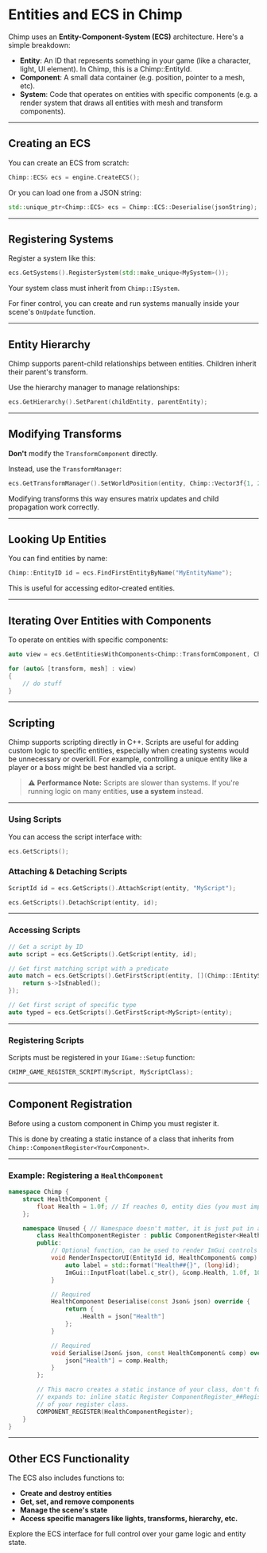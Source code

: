 # Entities and ECS in Chimp

Chimp uses an **Entity-Component-System (ECS)** architecture. Here's a simple breakdown:

- **Entity**: An ID that represents something in your game (like a character, light, UI element). In Chimp, this is a Chimp::EntityId.
- **Component**: A small data container (e.g. position, pointer to a mesh, etc).
- **System**: Code that operates on entities with specific components (e.g. a render system that draws all entities with mesh and transform components).

---

## Creating an ECS

You can create an ECS from scratch:

```cpp
Chimp::ECS& ecs = engine.CreateECS();
```

Or you can load one from a JSON string:

```cpp
std::unique_ptr<Chimp::ECS> ecs = Chimp::ECS::Deserialise(jsonString);
```

---

## Registering Systems

Register a system like this:

```cpp
ecs.GetSystems().RegisterSystem(std::make_unique<MySystem>());
```

Your system class must inherit from `Chimp::ISystem`.

For finer control, you can create and run systems manually inside your scene's `OnUpdate` function.

---

## Entity Hierarchy

Chimp supports parent-child relationships between entities. Children inherit their parent's transform.

Use the hierarchy manager to manage relationships:

```cpp
ecs.GetHierarchy().SetParent(childEntity, parentEntity);
```

---

## Modifying Transforms

**Don't** modify the `TransformComponent` directly.

Instead, use the `TransformManager`:

```cpp
ecs.GetTransformManager().SetWorldPosition(entity, Chimp::Vector3f{1, 2, 3});
```

Modifying transforms this way ensures matrix updates and child propagation work correctly.

---

## Looking Up Entities

You can find entities by name:

```cpp
Chimp::EntityID id = ecs.FindFirstEntityByName("MyEntityName");
```

This is useful for accessing editor-created entities.

---

## Iterating Over Entities with Components

To operate on entities with specific components:

```cpp
auto view = ecs.GetEntitiesWithComponents<Chimp::TransformComponent, Chimp::MeshComponent>();

for (auto& [transform, mesh] : view)
{
    // do stuff
}
```

---

## Scripting

Chimp supports scripting directly in C++. Scripts are useful for adding custom logic to specific entities, especially when creating systems would be unnecessary or overkill. For example, controlling a unique entity like a player or a boss might be best handled via a script.

> ⚠️ **Performance Note:** Scripts are slower than systems. If you're running logic on many entities, **use a system** instead.

---

### Using Scripts

You can access the script interface with:

```cpp
ecs.GetScripts();
```

### Attaching & Detaching Scripts

```cpp
ScriptId id = ecs.GetScripts().AttachScript(entity, "MyScript");

ecs.GetScripts().DetachScript(entity, id);
```

---

### Accessing Scripts

```cpp
// Get a script by ID
auto script = ecs.GetScripts().GetScript(entity, id);

// Get first matching script with a predicate
auto match = ecs.GetScripts().GetFirstScript(entity, [](Chimp::IEntityScript* s) {
    return s->IsEnabled();
});

// Get first script of specific type
auto typed = ecs.GetScripts().GetFirstScript<MyScript>(entity);
```

---

### Registering Scripts

Scripts must be registered in your `IGame::Setup` function:

```cpp
CHIMP_GAME_REGISTER_SCRIPT(MyScript, MyScriptClass);
```

---

## Component Registration

Before using a custom component in Chimp you must register it.

This is done by creating a static instance of a class that inherits from `Chimp::ComponentRegister<YourComponent>`.

---

### Example: Registering a `HealthComponent`

```cpp
namespace Chimp {
	struct HealthComponent {
		float Health = 1.0f; // If reaches 0, entity dies (you must implement this logic in a system)
	};

	namespace Unused { // Namespace doesn't matter, it is just put in a different namespace for organisation
		class HealthComponentRegister : public ComponentRegister<HealthComponent> {
		public:
            // Optional function, can be used to render ImGui controls in the inspector in the editor
			void RenderInspectorUI(EntityId id, HealthComponent& comp) override {
				auto label = std::format("Health##{}", (long)id);
				ImGui::InputFloat(label.c_str(), &comp.Health, 1.0f, 10.0f);
			}

            // Required
			HealthComponent Deserialise(const Json& json) override {
				return {
					.Health = json["Health"]
				};
			}

            // Required
			void Serialise(Json& json, const HealthComponent& comp) override {
				json["Health"] = comp.Health;
			}
		};

        // This macro creates a static instance of your class, don't forget it!
        // expands to: inline static Register ComponentRegister_##Register where Register is the class name 
        // of your register class.
		COMPONENT_REGISTER(HealthComponentRegister); 
	}
}
```

---

## Other ECS Functionality

The ECS also includes functions to:

- **Create and destroy entities**
- **Get, set, and remove components**
- **Manage the scene's state**
- **Access specific managers like lights, transforms, hierarchy, etc.**

Explore the ECS interface for full control over your game logic and entity state.
